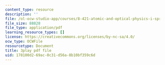 ```yaml
---
content_type: resource
description: ''
file: /ol-ocw-studio-app/courses/8-421-atomic-and-optical-physics-i-spring-2014/178100d269ac0c31d56a8b10bf359c6d_kWNv0-0tlAw.pdf
file_size: 88828
file_type: application/pdf
learning_resource_types: []
license: https://creativecommons.org/licenses/by-nc-sa/4.0/
ocw_type: OCWFile
resourcetype: Document
title: 3play pdf file
uid: 178100d2-69ac-0c31-d56a-8b10bf359c6d
---
```

